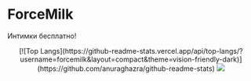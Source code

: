 # ForceMilk
Интимки бесплатно!
<p align="center">
[![Top Langs](https://github-readme-stats.vercel.app/api/top-langs/?username=forcemilk&layout=compact&theme=vision-friendly-dark)](https://github.com/anuraghazra/github-readme-stats)
  <img src="https://count.getloli.com/get/@forcemilk?theme=gelbooru" />
</p>
